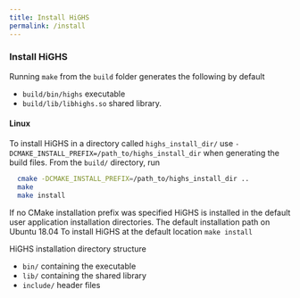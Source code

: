 ```yaml
---
title: Install HiGHS
permalink: /install
---
```


### Install HiGHS

Running `make` from the `build` folder generates the following by default

* `build/bin/highs` executable 
* `build/lib/libhighs.so` shared library.

#### Linux

To install HiGHS in a directory called `highs_install_dir/` use `-DCMAKE_INSTALL_PREFIX=/path_to/highs_install_dir` when generating the build files. From the `build/` directory, run

``` bash
  cmake -DCMAKE_INSTALL_PREFIX=/path_to/highs_install_dir ..
  make
  make install
```

If no CMake installation prefix was specified HiGHS is installed in the default user application installation directories. The default installation path on Ubuntu 18.04
To install HiGHS at the default location 
`make install` 

HiGHS installation directory structure

* `bin/` containing the executable
* `lib/` containing the shared library
* `include/` header files 

